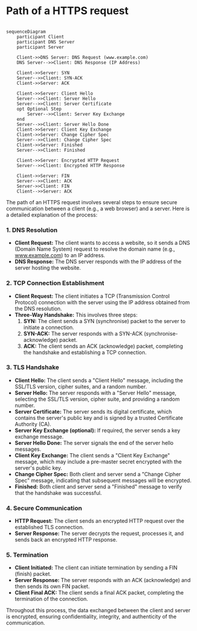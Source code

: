 # Path of a HTTPS request

``` mermaid

sequenceDiagram
    participant Client
    participant DNS Server
    participant Server

    Client->>DNS Server: DNS Request (www.example.com)
    DNS Server-->>Client: DNS Response (IP Address)

    Client->>Server: SYN
    Server-->>Client: SYN-ACK
    Client->>Server: ACK

    Client->>Server: Client Hello
    Server-->>Client: Server Hello
    Server-->>Client: Server Certificate
    opt Optional Step
        Server-->>Client: Server Key Exchange
    end
    Server-->>Client: Server Hello Done
    Client->>Server: Client Key Exchange
    Client->>Server: Change Cipher Spec
    Server-->>Client: Change Cipher Spec
    Client->>Server: Finished
    Server-->>Client: Finished

    Client->>Server: Encrypted HTTP Request
    Server-->>Client: Encrypted HTTP Response

    Client->>Server: FIN
    Server-->>Client: ACK
    Server->>Client: FIN
    Client-->>Server: ACK
```

The path of an HTTPS request involves several steps to ensure secure communication between a client (e.g., a web browser) and a server. Here is a detailed explanation of the process:

### 1. **DNS Resolution**

- **Client Request:** The client wants to access a website, so it sends a DNS (Domain Name System) request to resolve the domain name (e.g., www.example.com) to an IP address.
- **DNS Response:** The DNS server responds with the IP address of the server hosting the website.

### 2. **TCP Connection Establishment**

- **Client Request:** The client initiates a TCP (Transmission Control Protocol) connection with the server using the IP address obtained from the DNS resolution.
- **Three-Way Handshake:** This involves three steps:
  1. **SYN:** The client sends a SYN (synchronise) packet to the server to initiate a connection.
  2. **SYN-ACK:** The server responds with a SYN-ACK (synchronise-acknowledge) packet.
  3. **ACK:** The client sends an ACK (acknowledge) packet, completing the handshake and establishing a TCP connection.

### 3. **TLS Handshake**

- **Client Hello:** The client sends a "Client Hello" message, including the SSL/TLS version, cipher suites, and a random number.
- **Server Hello:** The server responds with a "Server Hello" message, selecting the SSL/TLS version, cipher suite, and providing a random number.
- **Server Certificate:** The server sends its digital certificate, which contains the server's public key and is signed by a trusted Certificate Authority (CA).
- **Server Key Exchange (optional):** If required, the server sends a key exchange message.
- **Server Hello Done:** The server signals the end of the server hello messages.
- **Client Key Exchange:** The client sends a "Client Key Exchange" message, which may include a pre-master secret encrypted with the server's public key.
- **Change Cipher Spec:** Both client and server send a "Change Cipher Spec" message, indicating that subsequent messages will be encrypted.
- **Finished:** Both client and server send a "Finished" message to verify that the handshake was successful.

### 4. **Secure Communication**

- **HTTP Request:** The client sends an encrypted HTTP request over the established TLS connection.
- **Server Response:** The server decrypts the request, processes it, and sends back an encrypted HTTP response.

### 5. **Termination**

- **Client Initiated:** The client can initiate termination by sending a FIN (finish) packet.
- **Server Response:** The server responds with an ACK (acknowledge) and then sends its own FIN packet.
- **Client Final ACK:** The client sends a final ACK packet, completing the termination of the connection.

Throughout this process, the data exchanged between the client and server is encrypted, ensuring confidentiality, integrity, and authenticity of the communication.


